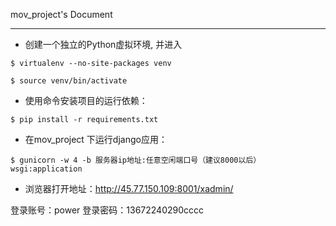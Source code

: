 ﻿mov_project's Document


---
*  创建一个独立的Python虚拟环境, 并进入

```
$ virtualenv --no-site-packages venv

$ source venv/bin/activate

```

*  使用命令安装项目的运行依赖：


```
$ pip install -r requirements.txt
```


* 在mov_project 下运行django应用：

```
$ gunicorn -w 4 -b 服务器ip地址:任意空闲端口号（建议8000以后） wsgi:application
```

*  浏览器打开地址：http://45.77.150.109:8001/xadmin/

登录账号：power     登录密码：13672240290cccc





